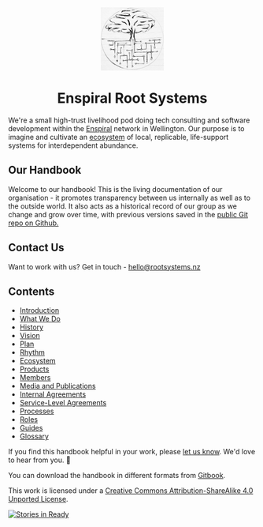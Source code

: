 <img src="./logo.jpg" alt="Root Systems logo" height="128px" style="display: block; margin: auto" />

<h1 style="text-align: center">Enspiral Root Systems</h1>

We're a small high-trust livelihood pod doing tech consulting and software development within the [Enspiral](http://enspiral.com) network in Wellington.
Our purpose is to imagine and cultivate an [ecosystem](ecosystem/readme.md) of local, replicable, life-support systems for interdependent abundance.

## Our Handbook

Welcome to our handbook! This is the living documentation of our organisation - it promotes transparency between us internally as well as to the outside world. It also acts as a historical record of our group as we change and grow over time, with previous versions saved in the [public Git repo on Github.](https://github.com/enspiral-root-systems/meta)

## Contact Us

Want to work with us? Get in touch - <a href="mailto:hello@rootsystems.nz">hello@rootsystems.nz</a>

## Contents

* [Introduction](README.md)
* [What We Do](context/what-we-do.md)
* [History](context/history/readme.md)
* [Vision](context/vision.md)
* [Plan](context/plan.md)
* [Rhythm](context/rhythm.md)
* [Ecosystem](context/ecosystem.md)
* [Products](products/readme.md)
* [Members](members/readme.md)
* [Media and Publications](media/readme.md)
* [Internal Agreements](agreements/internal.md)
* [Service-Level Agreements](agreements/service-level.md)
* [Processes](processes/readme.md)
* [Roles](roles/readme.md)
* [Guides](guides/readme.md)
* [Glossary](GLOSSARY.md)

If you find this handbook helpful in your work, please [let us know](https://github.com/enspiral-root-systems/meta/issues/new). We'd love to hear from you. 🐌

You can download the handbook in different formats from [Gitbook](https://www.gitbook.com/book/enspiral-root-systems/handbook/details).

This work is licensed under a [Creative Commons Attribution-ShareAlike 4.0 Unported License](http://creativecommons.org/licenses/by-sa/4.0/).

[![Stories in Ready](https://badge.waffle.io/enspiral-root-systems/handbook.svg?label=ready&title=Ready)](https://waffle.io/enspiral-root-systems/meta)
